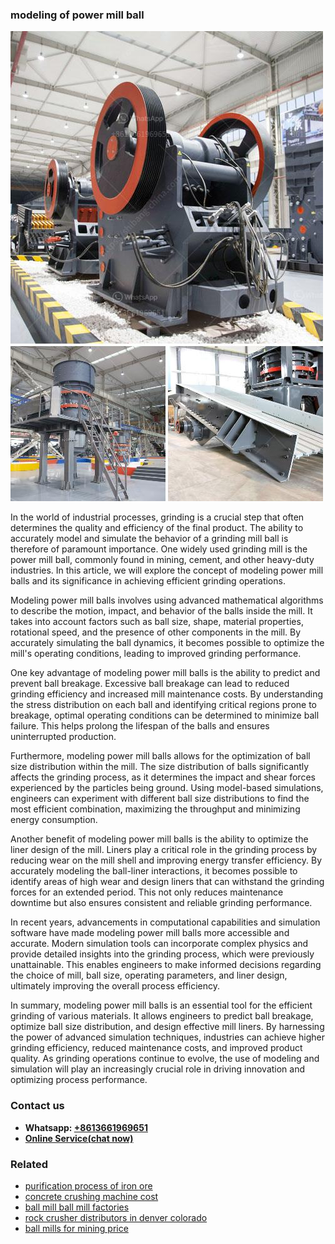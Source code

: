 <h3>modeling of power mill ball</h3><img src='1708663424.jpg' alt=''><p>In the world of industrial processes, grinding is a crucial step that often determines the quality and efficiency of the final product. The ability to accurately model and simulate the behavior of a grinding mill ball is therefore of paramount importance. One widely used grinding mill is the power mill ball, commonly found in mining, cement, and other heavy-duty industries. In this article, we will explore the concept of modeling power mill balls and its significance in achieving efficient grinding operations.</p><p>Modeling power mill balls involves using advanced mathematical algorithms to describe the motion, impact, and behavior of the balls inside the mill. It takes into account factors such as ball size, shape, material properties, rotational speed, and the presence of other components in the mill. By accurately simulating the ball dynamics, it becomes possible to optimize the mill's operating conditions, leading to improved grinding performance.</p><p>One key advantage of modeling power mill balls is the ability to predict and prevent ball breakage. Excessive ball breakage can lead to reduced grinding efficiency and increased mill maintenance costs. By understanding the stress distribution on each ball and identifying critical regions prone to breakage, optimal operating conditions can be determined to minimize ball failure. This helps prolong the lifespan of the balls and ensures uninterrupted production.</p><p>Furthermore, modeling power mill balls allows for the optimization of ball size distribution within the mill. The size distribution of balls significantly affects the grinding process, as it determines the impact and shear forces experienced by the particles being ground. Using model-based simulations, engineers can experiment with different ball size distributions to find the most efficient combination, maximizing the throughput and minimizing energy consumption.</p><p>Another benefit of modeling power mill balls is the ability to optimize the liner design of the mill. Liners play a critical role in the grinding process by reducing wear on the mill shell and improving energy transfer efficiency. By accurately modeling the ball-liner interactions, it becomes possible to identify areas of high wear and design liners that can withstand the grinding forces for an extended period. This not only reduces maintenance downtime but also ensures consistent and reliable grinding performance.</p><p>In recent years, advancements in computational capabilities and simulation software have made modeling power mill balls more accessible and accurate. Modern simulation tools can incorporate complex physics and provide detailed insights into the grinding process, which were previously unattainable. This enables engineers to make informed decisions regarding the choice of mill, ball size, operating parameters, and liner design, ultimately improving the overall process efficiency.</p><p>In summary, modeling power mill balls is an essential tool for the efficient grinding of various materials. It allows engineers to predict ball breakage, optimize ball size distribution, and design effective mill liners. By harnessing the power of advanced simulation techniques, industries can achieve higher grinding efficiency, reduced maintenance costs, and improved product quality. As grinding operations continue to evolve, the use of modeling and simulation will play an increasingly crucial role in driving innovation and optimizing process performance.</p><h3>Contact us</h3><ul><li><strong>Whatsapp:&nbsp;<a href="https://wa.me/8613661969651">+8613661969651</a></strong></li><li><a href="https://swt.shibang-china.com/?git&amp;zhl&amp;modeling of power mill ball"><strong>Online Service(chat now)</strong></a></li></ul><h3>Related</h3><ul><li><a href='purification process of iron ore.md'>purification process of iron ore</a></li><li><a href='concrete crushing machine cost.md'>concrete crushing machine cost</a></li><li><a href='ball mill ball mill factories.md'>ball mill ball mill factories</a></li><li><a href='rock crusher distributors in denver colorado.md'>rock crusher distributors in denver colorado</a></li><li><a href='ball mills for mining price.md'>ball mills for mining price</a></li></ul>
